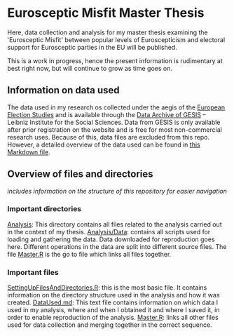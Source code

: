 # Eurosceptic Misfit Master Thesis
Here, data collection and analysis for my master thesis examining the 'Eurosceptic Misfit' between popular levels of Euroscepticism and electoral support for Eurosceptic parties in the EU will be published.

This is a work in progress, hence the present information is rudimentary at best right now, but will continue to grow as time goes on.

## Information on data used
The data used in my research os collected under the aegis of the [European Election Studies](http://eeshomepage.net/) and is available through the [Data Archive of GESIS](http://www.gesis.org/home/) – Leibniz Institute for the Social Sciences. Data from GESIS is only available after prior registration on the website and is free for most non-commercial research uses. Because of this, data files are excluded from this repo. However, a detailed overview of the data used can be found in [this Markdown file](./Analysis/Data/DataUsed.md).

## Overview of files and directories
_includes information on the structure of this repository for easier navigation_
### Important directories
[Analysis](./Analysis): This directory contains all files related to the analysis carried out in the context of my thesis.
[Analysis/Data](./Analysis/Data): contains all scripts used for loading and gathering the data. Data downloaded for reproduction goes here. Different operations in the data are split into different source files. The file [Master.R](./Analysis/Data/Master.R) is the go to file which links all files together.

### Important files
[SettingUpFilesAndDirectories.R](./SettingUpFilesAndDirectories.R): this is the most basic file. It contains information on the directory structure used in the analysis and how it was created.
[DataUsed.md](./Analysis/Data/DataUsed.md): This text file contains information on which data I used in my analysis, where and when I obtained it and where I saved it, in order to enable reproduction of the analysis.
[Master.R](./Analysis/Data/Master.R): links all other files used for data collection and merging together in the correct sequence.
